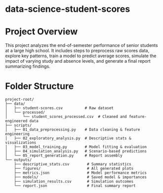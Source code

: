 # data-science-student-scores

# Project Overview

This project analyzes the end-of-semester performance of senior students at a large high school. It includes steps to preprocess raw scores data, explore key patterns, train a model to predict average scores, simulate the impact of varying study and absence levels, and generate a final report summarizing findings.

# Folder Structure

```
project-root/
├── data/
│   ├── student-scores.csv          # Raw dataset
│   └── processed/
│       └── student_scores_processed.csv  # Cleaned and feature-engineered data
├── scripts/
│   ├── 01_data_preprocessing.py    # Data cleaning & feature engineering
│   ├── 02_exploratory_analysis.py  # Descriptive stats & visualizations
│   ├── 03_model_training.py        # Model fitting & evaluation
│   ├── 04_simulation_analysis.py   # Scenario-based predictions
│   └── 05_report_generation.py     # Report assembly
└── outputs/
    ├── descriptive_stats.csv        # Summary statistics
    ├── figures/                     # All generated plots
    ├── metrics.json                 # Model performance metrics
    ├── models/                      # Saved model & importances
    ├── simulation_results.csv       # Simulation outcomes
    └── report.json                  # Final summary report
```

